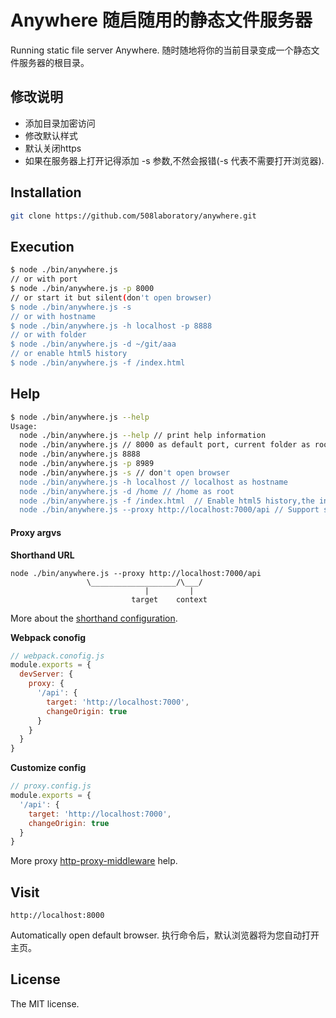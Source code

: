 Anywhere 随启随用的静态文件服务器
==============================

Running static file server Anywhere. 随时随地将你的当前目录变成一个静态文件服务器的根目录。

## 修改说明
- 添加目录加密访问
- 修改默认样式
- 默认关闭https
- 如果在服务器上打开记得添加 -s 参数,不然会报错(-s 代表不需要打开浏览器).

## Installation

```sh
git clone https://github.com/508laboratory/anywhere.git
```

## Execution

```sh
$ node ./bin/anywhere.js
// or with port
$ node ./bin/anywhere.js -p 8000
// or start it but silent(don't open browser)
$ node ./bin/anywhere.js -s
// or with hostname
$ node ./bin/anywhere.js -h localhost -p 8888
// or with folder
$ node ./bin/anywhere.js -d ~/git/aaa
// or enable html5 history
$ node ./bin/anywhere.js -f /index.html
```

## Help

```sh
$ node ./bin/anywhere.js --help
Usage:
  node ./bin/anywhere.js --help // print help information
  node ./bin/anywhere.js // 8000 as default port, current folder as root
  node ./bin/anywhere.js 8888
  node ./bin/anywhere.js -p 8989
  node ./bin/anywhere.js -s // don't open browser
  node ./bin/anywhere.js -h localhost // localhost as hostname
  node ./bin/anywhere.js -d /home // /home as root
  node ./bin/anywhere.js -f /index.html  // Enable html5 history,the index is /index.html
  node ./bin/anywhere.js --proxy http://localhost:7000/api // Support shorthand URL, webpack.config.js or customize config file
```

#### Proxy argvs

**Shorthand URL**
```
node ./bin/anywhere.js --proxy http://localhost:7000/api
                 \___________________/\___/
                              |         |
                           target    context
```
More about the [shorthand configuration](https://github.com/chimurai/http-proxy-middleware#shorthand).

**Webpack conofig**
```javascript
// webpack.conofig.js
module.exports = {
  devServer: {
    proxy: {
      '/api': {
        target: 'http://localhost:7000',
        changeOrigin: true
      }
    }
  }
}
```

**Customize config**
```javascript
// proxy.config.js
module.exports = {
  '/api': {
    target: 'http://localhost:7000',
    changeOrigin: true
  }
}
```
More proxy [http-proxy-middleware](https://github.com/chimurai/http-proxy-middleware#context-matching) help.

## Visit

```
http://localhost:8000
```
Automatically open default browser. 执行命令后，默认浏览器将为您自动打开主页。

## License
The MIT license.
